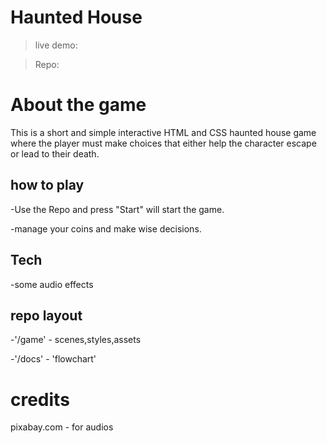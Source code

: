 
# Haunted House

>live demo:

>Repo:

# About the game

This is a short and simple interactive HTML and CSS haunted house game where the player must make choices that either help the character escape or lead to their death.

## how to play
-Use the Repo and press "Start" will start the game.

-manage your coins and make wise decisions.

## Tech

-some audio effects

## repo layout
-'/game' - scenes,styles,assets

-'/docs' - 'flowchart'

# credits
pixabay.com - for audios

